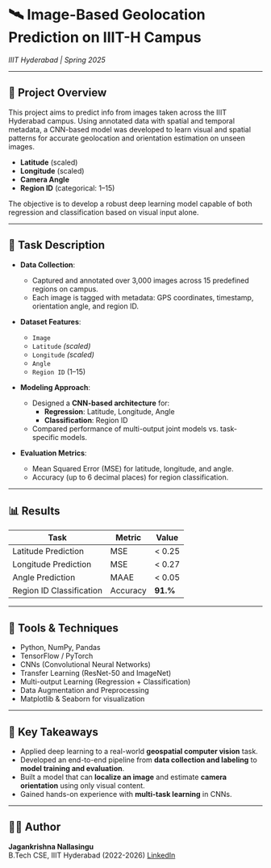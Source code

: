 # 🛰️ Image-Based Geolocation Prediction on IIIT-H Campus
*IIIT Hyderabad | Spring 2025*

---
## 📌 Project Overview

This project aims to predict info from images taken across the IIIT Hyderabad campus. Using annotated data with spatial and temporal metadata, a CNN-based model was developed to learn visual and spatial patterns for accurate geolocation and orientation estimation on unseen images.
- **Latitude** (scaled)
- **Longitude** (scaled)
- **Camera Angle**
- **Region ID** (categorical: 1–15)

The objective is to develop a robust deep learning model capable of both regression and classification based on visual input alone.

---

## 🧠 Task Description

- **Data Collection**:
  - Captured and annotated over 3,000 images across 15 predefined regions on campus.
  - Each image is tagged with metadata: GPS coordinates, timestamp, orientation angle, and region ID.

- **Dataset Features**:
  - `Image`
  - `Latitude` *(scaled)*
  - `Longitude` *(scaled)*
  - `Angle`
  - `Region ID` (1–15)

- **Modeling Approach**:
  - Designed a **CNN-based architecture** for:
    - **Regression**: Latitude, Longitude, Angle
    - **Classification**: Region ID
  - Compared performance of multi-output joint models vs. task-specific models.

- **Evaluation Metrics**:
  - Mean Squared Error (MSE) for latitude, longitude, and angle.
  - Accuracy (up to 6 decimal places) for region classification.

---

## 📊 Results

| Task                | Metric | Value     |
|---------------------|--------|-----------|
| Latitude Prediction | MSE    | < 0.25    |
| Longitude Prediction| MSE    | < 0.27    |
| Angle Prediction    | MAAE    | < 0.05    |
| Region ID Classification | Accuracy | **91.%** |

---

## 🧰 Tools & Techniques

- Python, NumPy, Pandas
- TensorFlow / PyTorch
- CNNs (Convolutional Neural Networks)
- Transfer Learning (ResNet-50 and ImageNet)
- Multi-output Learning (Regression + Classification)
- Data Augmentation and Preprocessing
- Matplotlib & Seaborn for visualization

---

## 🎯 Key Takeaways

- Applied deep learning to a real-world **geospatial computer vision** task.
- Developed an end-to-end pipeline from **data collection and labeling** to **model training and evaluation**.
- Built a model that can **localize an image** and estimate **camera orientation** using only visual content.
- Gained hands-on experience with **multi-task learning** in CNNs.

---

## 🙋‍♂️ Author

**Jagankrishna Nallasingu**  
B.Tech CSE, IIIT Hyderabad  (2022-2026)
[LinkedIn](https://www.linkedin.com/in/jagankrishna-nallasingu-0725b4268/)
